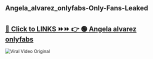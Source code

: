 
 ## Angela_alvarez_onlyfabs-Only-Fans-Leaked

# <h2><a href="https://clipsfans.com/Angela_alvarez_onlyfabs&ref=git">🔗 Click to LINKS ⏩⏩ 👉 🟢 Angela alvarez onlyfabs </a></h2>

<a href="https://clipsfans.com/Angela_alvarez_onlyfabs&ref=git" rel="nofollow" data-target="animated-image.originalLink"><img src="https://i.ibb.co.com/xMMVF88/686577567.gif" alt="Viral Video Original" style="max-width: 100%; display: inline-block;" data-target="animated-image.originalImage"></a>

